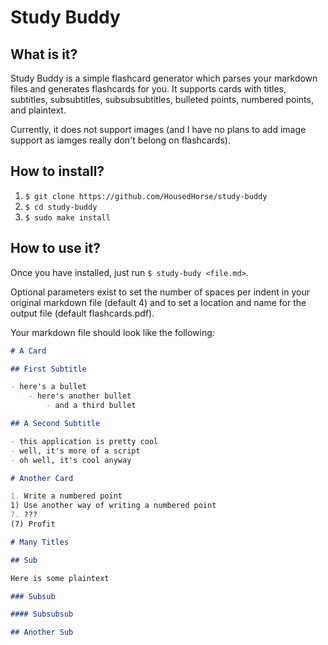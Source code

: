 # Study Buddy

## What is it?

Study Buddy is a simple flashcard generator which parses your markdown files and generates flashcards for you. It supports cards with titles, subtitles, subsubtitles, subsubsubtitles, bulleted points, numbered points, and plaintext.

Currently, it does not support images (and I have no plans to add image support as iamges really don't belong on flashcards).

## How to install?

1. `$ git clone https://github.com/HousedHorse/study-buddy`
1. `$ cd study-buddy`
1. `$ sudo make install`

## How to use it?

Once you have installed, just run `$ study-budy <file.md>`.

Optional parameters exist to set the number of spaces per indent in your original markdown file (default 4) and to set a location and name for the output file (default flashcards.pdf).

Your markdown file should look like the following:

``` markdown
# A Card

## First Subtitle

- here's a bullet
    - here's another bullet
        - and a third bullet

## A Second Subtitle

- this application is pretty cool
- well, it's more of a script
- oh well, it's cool anyway

# Another Card

1. Write a numbered point
1) Use another way of writing a numbered point
7. ???
(7) Profit

# Many Titles

## Sub

Here is some plaintext

### Subsub

#### Subsubsub

## Another Sub

```
